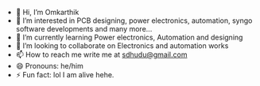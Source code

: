 - 👋 Hi, I’m Omkarthik
- 👀 I’m interested in PCB designing, power electronics, automation, syngo software developments and many more...
- 🌱 I’m currently learning Power electronics, Automation and designing
- 💞️ I’m looking to collaborate on Electronics and automation works 
- 📫 How to reach me write me at sdhudu@gmail.com
- 😄 Pronouns: he/him
- ⚡ Fun fact: lol I am alive hehe. 

<!---
Smokey8979/Smokey8979 is a ✨ special ✨ repository because its `README.md` (this file) appears on your GitHub profile.
You can click the Preview link to take a look at your changes.
--->
